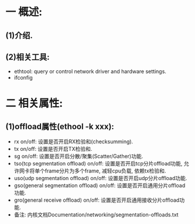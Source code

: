 # 一 概述:
## (1)介绍.
## (2)相关工具:
- ethtool: query or control network driver and hardware settings.
- ifconfig

# 二 相关属性:
## (1)offload属性(ethool -k xxx):
- rx on/off: 设置是否开启RX检验和(checksumming).
- tx on/off: 设置是否开启TX检验和.
- sg on/off: 设置是否开启分散/聚集(Scatter/Gather)功能.
- tso(tcp segmentation offload) on/off: 设置是否开启tcp分片offload功能, 允许网卡将单个frame分片为多个frame, 减轻cpu负载, 依赖tx检验和.
- uso(udp segmentation offload) on/off: 设置是否开启udp分片offload功能.
- gso(general segmentation offload) on/off: 设置是否开启通用分片offload功能.
- gro(general receive offload) on/off: 设置是否开启通用接收分片offload功能.
- 备注: 内核文档Documentation/networking/segmentation-offloads.txt